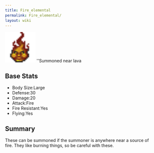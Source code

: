 ```yaml
---
title: Fire_elemental
permalink: Fire_elemental/
layout: wiki
---
```


<img src="fire_elemental.png" title="fig:fire_elemental.png" alt="fire_elemental.png" width="100" />
''Summoned near lava

Base Stats
----------

-   Body Size:Large
-   Defense:30
-   Damage:20
-   Attack:Fire
-   Fire Resistant:Yes
-   Flying:Yes

Summary
-------

These can be summoned if the summoner is anywhere near a source of fire.
They like burning things, so be careful with these.
